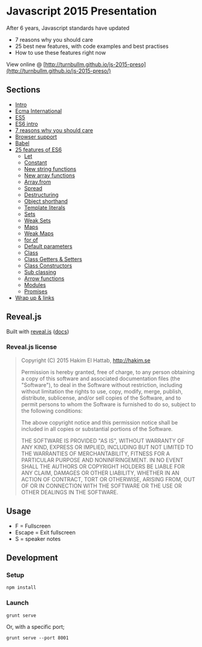 Javascript 2015 Presentation
============================

After 6 years, Javascript standards have updated

- 7 reasons why you should care
- 25 best new features, with code examples and best practises
- How to use these features right now

View online @ [http://turnbullm.github.io/js-2015-preso](http://turnbullm.github.io/js-2015-preso/)

Sections
--------

- [Intro](http://turnbullm.github.io/js-2015-preso/#/intro)
- [Ecma International](http://turnbullm.github.io/js-2015-preso/#/ecma-intro)
- [ES5](http://turnbullm.github.io/js-2015-preso/#/es5)
- [ES6 intro](http://turnbullm.github.io/js-2015-preso/#/es6)
- [7 reasons why you should care](http://turnbullm.github.io/js-2015-preso/#/preso-why)
- [Browser support](http://turnbullm.github.io/js-2015-preso/#/browser-support-intro)
- [Babel](http://turnbullm.github.io/js-2015-preso/#/babel)
- [25 features of ES6](http://turnbullm.github.io/js-2015-preso/#/es6-intro)
    - [Let](http://turnbullm.github.io/js-2015-preso/#/let-intro)
    - [Constant](http://turnbullm.github.io/js-2015-preso/#/constants)
    - [New string functions](http://turnbullm.github.io/js-2015-preso/#/string-features)
    - [New array functions](http://turnbullm.github.io/js-2015-preso/#/array-features)
    - [Array.from](http://turnbullm.github.io/js-2015-preso/#/array-from)
    - [Spread](http://turnbullm.github.io/js-2015-preso/#/array-spread-es5)
    - [Destructuring](http://turnbullm.github.io/js-2015-preso/#/destructuring)
    - [Object shorthand](http://turnbullm.github.io/js-2015-preso/#/object-shorthand)
    - [Template literals](http://turnbullm.github.io/js-2015-preso/#/template-literals)
    - [Sets](http://turnbullm.github.io/js-2015-preso/#/sets-challenge)
    - [Weak Sets](http://turnbullm.github.io/js-2015-preso/#/weak-sets-challenge)
    - [Maps](http://turnbullm.github.io/js-2015-preso/#/maps)
    - [Weak Maps](http://turnbullm.github.io/js-2015-preso/#/weak-maps)
    - [for of](http://turnbullm.github.io/js-2015-preso/#/iterators)
    - [Default parameters](http://turnbullm.github.io/js-2015-preso/#/default-parameters)
    - [Class](http://turnbullm.github.io/js-2015-preso/#/class-intro)
    - [Class Getters & Setters](http://turnbullm.github.io/js-2015-preso/#/class-getter-setter)
    - [Class Constructors](http://turnbullm.github.io/js-2015-preso/#/class-constructor)
    - [Sub classing](http://turnbullm.github.io/js-2015-preso/#/class-extends)
    - [Arrow functions](http://turnbullm.github.io/js-2015-preso/#/arrow-functions)
    - [Modules](http://turnbullm.github.io/js-2015-preso/#/modules)
    - [Promises](http://turnbullm.github.io/js-2015-preso/#/promises-es5-intro)
- [Wrap up & links](http://turnbullm.github.io/js-2015-preso/#/done)

Reveal.js
---------

Built with [reveal.js](https://github.com/hakimel/reveal.js/) ([docs](docs/reveal-js.md))

### Reveal.js license

> Copyright (C) 2015 Hakim El Hattab, http://hakim.se
> 
> Permission is hereby granted, free of charge, to any person obtaining a copy
> of this software and associated documentation files (the "Software"), to deal
> in the Software without restriction, including without limitation the rights
> to use, copy, modify, merge, publish, distribute, sublicense, and/or sell
> copies of the Software, and to permit persons to whom the Software is
> furnished to do so, subject to the following conditions:
> 
> The above copyright notice and this permission notice shall be included in
> all copies or substantial portions of the Software.
> 
> THE SOFTWARE IS PROVIDED "AS IS", WITHOUT WARRANTY OF ANY KIND, EXPRESS OR
> IMPLIED, INCLUDING BUT NOT LIMITED TO THE WARRANTIES OF MERCHANTABILITY,
> FITNESS FOR A PARTICULAR PURPOSE AND NONINFRINGEMENT. IN NO EVENT SHALL THE
> AUTHORS OR COPYRIGHT HOLDERS BE LIABLE FOR ANY CLAIM, DAMAGES OR OTHER
> LIABILITY, WHETHER IN AN ACTION OF CONTRACT, TORT OR OTHERWISE, ARISING FROM,
> OUT OF OR IN CONNECTION WITH THE SOFTWARE OR THE USE OR OTHER DEALINGS IN
> THE SOFTWARE.

Usage
-----

- F = Fullscreen
- Escape = Exit fullscreen
- S = speaker notes


Development
-----------

### Setup

```
npm install
```

### Launch

```
grunt serve
```

Or, with a specific port; 

```
grunt serve --port 8001
```
